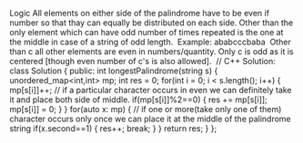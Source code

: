 Logic
All elements on either side of the palindrome have to be even if number so that thay can equally be distributed on each side. Other than the only element which can have odd number of times repeated is the one at the middle in case of a string of odd length.
​
Example: ababcccbaba
​
Other than c all other elements are even in numbers/quantity. Only c is odd as it is centered [though even number of c's is also allowed].
​
// C++ Solution:
class Solution {
public:
int longestPalindrome(string s) {
unordered_map<int,int> mp;
int res = 0;
for(int i = 0; i < s.length(); i++) {
mp[s[i]]++;
// if a particular character occurs in even we can definitely take it and place both side of middle.
if(mp[s[i]]%2==0) {
res += mp[s[i]];
mp[s[i]] = 0;
}
}
for(auto x: mp) {
// if one or more(take only one of them) character occurs only once we can place it at the middle of the palindrome string
if(x.second==1) {
res++;
break;
}
}
return res;
}
};
​
​
​
​
​
​
​
